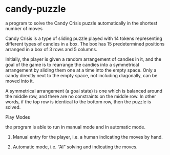 # candy-puzzle
a program to solve the Candy Crisis puzzle automatically in the shortest number of moves

Candy Crisis is a type of sliding puzzle played with 14 tokens representing different types of candies in a box. The box has 15 predetermined
positions arranged in a box of 3 rows and 5 columns.

Initially, the player is given a random arrangement of candies in it, and the goal of the game is to rearrange the candies
into a symmetrical arrangement by sliding them one at a time into the empty space. Only a candy directly next to the
empty space, not including diagonally, can be moved into it.

A symmetrical arrangement (a goal state) is one which is balanced around the middle row, and there are no constraints
on the middle row. In other words, if the top row is identical to the bottom row, then the puzzle is solved.


Play Modes

the program is able to run in manual mode and in automatic mode. 
1. Manual entry for the player, i.e. a human indicating the moves by hand.

2. Automatic mode, i.e.  “AI” solving and indicating the moves.
